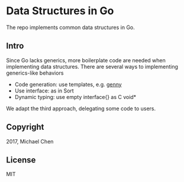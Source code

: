 # Data Structures in Go

The repo implements common data structures in Go.

## Intro

Since Go lacks generics, more boilerplate code are needed when implementing data structures. There are several ways to implementing generics-like behaviors

- Code generation: use templates, e.g. [genny](https://github.com/cheekybits/genny)
- Use interface: as in Sort
- Dynamic typing: use empty interface{} as C void*

We adapt the third approach, delegating some code to users.

## Copyright

2017, Michael Chen

## License

MIT